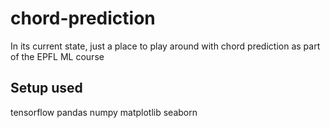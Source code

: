 # chord-prediction
In its current state, just a place to play around with chord prediction as part of the EPFL ML course

## Setup used
tensorflow
pandas
numpy
matplotlib
seaborn

